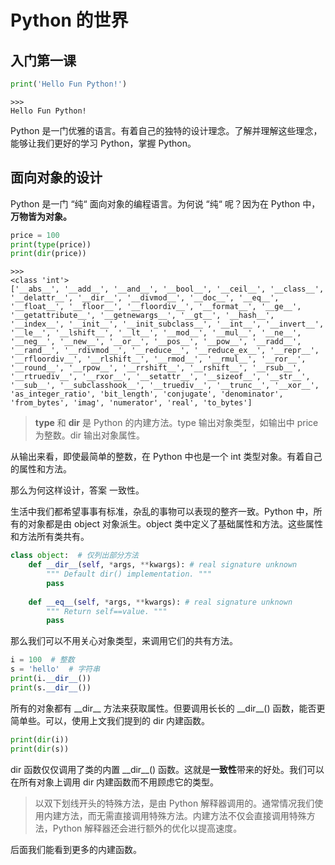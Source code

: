 # Python 的世界

## 入门第一课

```python
print('Hello Fun Python!')
```

```text
>>>
Hello Fun Python!
```

Python 是一门优雅的语言。有着自己的独特的设计理念。了解并理解这些理念，能够让我们更好的学习 Python，掌握 Python。

## 面向对象的设计

Python 是一门 “纯“ 面向对象的编程语言。为何说 “纯“ 呢？因为在 Python 中，**万物皆为对象。**

```python
price = 100
print(type(price))
print(dir(price))
```

```text
>>>
<class 'int'>
['__abs__', '__add__', '__and__', '__bool__', '__ceil__', '__class__', '__delattr__', '__dir__', '__divmod__', '__doc__', '__eq__', '__float__', '__floor__', '__floordiv__', '__format__', '__ge__', '__getattribute__', '__getnewargs__', '__gt__', '__hash__', '__index__', '__init__', '__init_subclass__', '__int__', '__invert__', '__le__', '__lshift__', '__lt__', '__mod__', '__mul__', '__ne__', '__neg__', '__new__', '__or__', '__pos__', '__pow__', '__radd__', '__rand__', '__rdivmod__', '__reduce__', '__reduce_ex__', '__repr__', '__rfloordiv__', '__rlshift__', '__rmod__', '__rmul__', '__ror__', '__round__', '__rpow__', '__rrshift__', '__rshift__', '__rsub__', '__rtruediv__', '__rxor__', '__setattr__', '__sizeof__', '__str__', '__sub__', '__subclasshook__', '__truediv__', '__trunc__', '__xor__', 'as_integer_ratio', 'bit_length', 'conjugate', 'denominator', 'from_bytes', 'imag', 'numerator', 'real', 'to_bytes']
```

> **type** 和 **dir** 是 Python 的内建方法。type 输出对象类型，如输出中 price 为整数。dir 输出对象属性。

从输出来看，即使最简单的整数，在 Python 中也是一个 int 类型对象。有着自己的属性和方法。

那么为何这样设计，答案 一致性。

生活中我们都希望事事有标准，杂乱的事物可以表现的整齐一致。Python 中，所有的对象都是由 object 对象派生。object 类中定义了基础属性和方法。这些属性和方法所有类共有。

```python
class object:  # 仅列出部分方法
    def __dir__(self, *args, **kwargs): # real signature unknown
        """ Default dir() implementation. """
        pass
    
    def __eq__(self, *args, **kwargs): # real signature unknown
        """ Return self==value. """
        pass
```

那么我们可以不用关心对象类型，来调用它们的共有方法。

```python
i = 100  # 整数
s = 'hello'  # 字符串
print(i.__dir__())
print(s.__dir__())
```

所有的对象都有 \_\_dir\_\_ 方法来获取属性。但要调用长长的 \_\_dir\_\_\(\) 函数，能否更简单些。可以，使用上文我们提到的 dir 内建函数。

```python
print(dir(i))
print(dir(s))
```

dir 函数仅仅调用了类的内置 \_\_dir\_\_\(\) 函数。这就是**一致性**带来的好处。我们可以在所有对象上调用 dir 内建函数而不用顾虑它的类型。

> 以双下划线开头的特殊方法，是由 Python 解释器调用的。通常情况我们使用内建方法，而无需直接调用特殊方法。内建方法不仅会直接调用特殊方法，Python 解释器还会进行额外的优化以提高速度。

后面我们能看到更多的内建函数。

